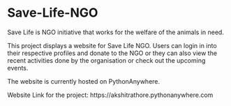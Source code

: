 # Save-Life-NGO
<p>Save Life is NGO initiative that works for the welfare of the animals in need.
<p>This project displays a website for Save Life NGO. Users can login in into their respective profiles and donate to the NGO or they can also view the recent activities done by the organisation or check out the upcoming events.</p>
<p>The website is currently hosted on PythonAnywhere.</p>
<p>Website Link for the project: https://akshitrathore.pythonanywhere.com</p>
